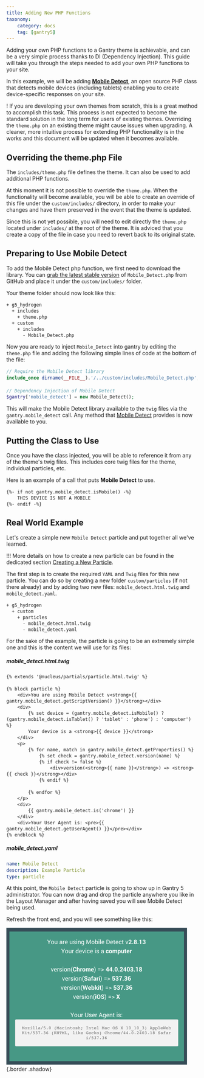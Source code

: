 ```yaml
---
title: Adding New PHP Functions
taxonomy:
    category: docs
    tag: [gantry5]
---
```


Adding your own PHP functions to a Gantry theme is achievable, and can be a very simple process thanks to DI (Dependency Injection). This guide will take you through the steps needed to add your own PHP functions to your site.

In this example, we will be adding [**Mobile Detect**](https://github.com/serbanghita/Mobile-Detect), an open source PHP class that detects mobile devices (including tablets) enabling you to create device-specific responses on your site.

! If you are developing your own themes from scratch, this is a great method to accomplish this task. This process is not expected to become the standard solution in the long term for users of existing themes. Overriding the `theme.php` on an existing theme might cause issues when upgrading. A cleaner, more intuitive process for extending PHP functionality is in the works and this document will be updated when it becomes available.

## Overriding the theme.php File

The `includes/theme.php` file defines the theme. It can also be used to add additional PHP functions.

At this moment it is not possible to override the `theme.php`. When the functionality will become available, you will be able to create an override of this file under the `custom/includes/` directory, in order to make your changes and have them preserved in the event that the theme is updated.

Since this is not yet possible, you will need to edit directly the `theme.php` located under `includes/` at the root of the theme. It is adviced that you create a copy of the file in case you need to revert back to its original state.

## Preparing to Use Mobile Detect

To add the Mobile Detect php function, we first need to download the library. You can [grab the latest stable version](https://github.com/serbanghita/Mobile-Detect/blob/master/Mobile_Detect.php) of `Mobile_Detect.php` from GitHub and  place it under the `custom/includes/` folder.

Your theme folder should now look like this:



```
+ g5_hydrogen
  + includes
    + theme.php
  + custom
    + includes
      - Mobile_Detect.php
```



Now you are ready to inject `Mobile_Detect` into gantry by editing the `theme.php` file and adding the following simple lines of code at the bottom of the file:



```php
// Require the Mobile Detect library
include_once dirname(__FILE__).'/../custom/includes/Mobile_Detect.php';

// Dependency Injection of Mobile Detect
$gantry['mobile_detect'] = new Mobile_Detect();
```



This will make the Mobile Detect library available to the `twig` files via the `gantry.mobile_detect` call. Any method that [Mobile Detect](https://github.com/serbanghita/Mobile-Detect/wiki/Code-examples) provides is now available to you.

## Putting the Class to Use

Once you have the class injected, you will be able to reference it from any of the theme's twig files. This includes core twig files for the theme, individual particles, etc.

Here is an example of a call that puts **Mobile Detect** to use.



```twig
{%- if not gantry.mobile_detect.isMobile() -%}
    THIS DEVICE IS NOT A MOBILE
{%- endif -%}
```



## Real World Example

Let's create a simple new `Mobile Detect` particle and put together all we've learned.

!!! More details on how to create a new particle can be found in the dedicated section [Creating a New Particle](../creating-a-new-particle).

The first step is to create the required `YAML` and `Twig` files for this new particle. You can do so by creating a new folder `custom/particles` (if not there already) and by adding two new files: `mobile_detect.html.twig` and `mobile_detect.yaml`.


```
+ g5_hydrogen
  + custom
    + particles
      - mobile_detect.html.twig
      - mobile_detect.yaml
```


For the sake of the example, the particle is going to be an extremely simple one and this is the content we will use for its files:

##### mobile_detect.html.twig


```twig
{% extends '@nucleus/partials/particle.html.twig' %}

{% block particle %}
    <div>You are using Mobile Detect v<strong>{{ gantry.mobile_detect.getScriptVersion() }}</strong></div>
    <div>
        {% set device = (gantry.mobile_detect.isMobile() ? (gantry.mobile_detect.isTablet() ? 'tablet' : 'phone') : 'computer') %}
        Your device is a <strong>{{ device }}</strong>
    </div>
    <p>
        {% for name, match in gantry.mobile_detect.getProperties() %}
            {% set check = gantry.mobile_detect.version(name) %}
            {% if check != false %}
                <div>version(<strong>{{ name }}</strong>) => <strong>{{ check }}</strong></div>
            {% endif %}

        {% endfor %}
    </p>
    <div>
        {{ gantry.mobile_detect.is('chrome') }}
    </div>
    <div>Your User Agent is: <pre>{{ gantry.mobile_detect.getUserAgent() }}</pre></div>
{% endblock %}

```


##### mobile_detect.yaml


``` yaml
name: Mobile Detect
description: Example Particle
type: particle
```


At this point, the `Mobile Detect` particle is going to show up in Gantry 5 administrator. You can now drag and drop the particle anywhere you like in the Layout Manager and after having saved you will see Mobile Detect being used.

Refresh the front end, and you will see something like this:

![Mobile Detect Particle](mobile_detect.jpg) {.border .shadow}
